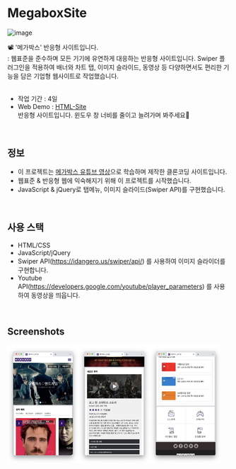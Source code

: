 # MegaboxSite
![image](https://github.com/SeoeunCho/MegaboxSite/blob/main/assets/img/screenshot/megabox_web01.png?raw=true)<br>

📽️ '메가박스' 반응형 사이트입니다.<br>
: 웹표준을 준수하며 모든 기기에 유연하게 대응하는 반응형 사이트입니다. Swiper 플러그인을 적용하여 배너와 차트 탭, 이미지 슬라이드, 동영상 등 다양하면서도 편리한 기능을 담은 기업형 웹사이트로 작업했습니다.<br>
<br>


- 작업 기간 : 4일
- Web Demo : [HTML-Site](https://seoeuncho.github.io/MegaboxSite/)
  <br>반응형 사이트입니다. 윈도우 창 너비를 줄이고 늘려가며 봐주세요🙏
<br>


## 정보
- 이 프로젝트는 [메가박스 유튜브 영상](https://wtss.tistory.com/category/%EC%82%AC%EC%9D%B4%ED%8A%B8%20%EC%A0%9C%EC%9E%91/03%20MEGABOX)으로 학습하며 제작한 클론코딩 사이트입니다.
- 웹표준 & 반응형 웹에 익숙해지기 위해 이 프로젝트를 시작했습니다.
- JavaScript & jQuery로 탭메뉴, 이미지 슬라이드(Swiper API)를 구현했습니다.
<br>


## 사용 스택
- HTML/CSS
- JavaScript/jQuery
- Swiper API(https://idangero.us/swiper/api/) 를 사용하여 이미지 슬라이더를 구현합니다.
- Youtube API(https://developers.google.com/youtube/player_parameters) 를 사용하여 동영상을 띄웁니다.
<br>


## Screenshots
<div style="display: flex;">
  <img src="https://github.com/SeoeunCho/MegaboxSite/blob/main/assets/img/screenshot/megabox_mobile01.png?raw=true" alt="image" width="32%" height="auto">
  <img src="https://github.com/SeoeunCho/MegaboxSite/blob/main/assets/img/screenshot/megabox_mobile02.png?raw=true" alt="image" width="32%" height="auto">
  <img src="https://github.com/SeoeunCho/MegaboxSite/blob/main/assets/img/screenshot/megabox_mobile03.png?raw=true" alt="image" width="32%" height="auto">
</div>
